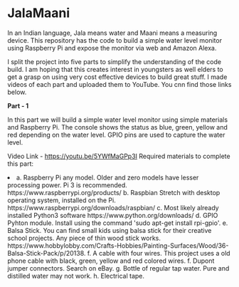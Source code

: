 # JalaMaani
In an Indian language, Jala means water and Maani means a measuring device. This repository has the code to build a simple water level monitor using Raspberry Pi and expose the monitor via web and Amazon Alexa.

I split the project into five parts to simplify the understanding of the code build. I am hoping that this creates interest in youngsters as well elders to get a grasp on using very cost effective devices to build great stuff. I made videos of each part and uploaded them to YouTube. You cnn find those links below.

<b>Part - 1</b>

In this part we will build a simple water level monitor using simple materials and Raspberry Pi. The console shows the status as blue, green, yellow and red depending on the water level. GPIO pins are used to capture the water level.

Video Link - https://youtu.be/5YWfMaGPp3I
Required materials to complete this part:
<li>
  a. Raspberry Pi any model. Older and zero models have lesser processing power. Pi 3 is recommended. https://www.raspberrypi.org/products/
  b. Raspbian Stretch with desktop operating system, installed on the Pi. https://www.raspberrypi.org/downloads/raspbian/
  c. Most likely already installed Python3 software https://www.python.org/downloads/
  d. GPIO Pyhton module. Install using the command 'sudo apt-get install rpi-gpio'.
  e. Balsa Stick. You can find small kids using balsa stick for their creative school projects. Any piece of thin wood stick works. https://www.hobbylobby.com/Crafts-Hobbies/Painting-Surfaces/Wood/36-Balsa-Stick-Pack/p/20138. 
  f. A cable with four wires. This project uses a old phone cable with black, green, yellow and red colored wires.
  f. Dupont jumper connectors. Search on eBay. 
  g. Bottle of regular tap water. Pure and distilled water may not work.
  h. Electrical tape.
</li>
